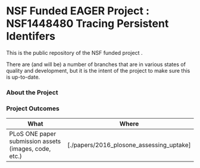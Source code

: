 # NSF Funded EAGER Project : NSF1448480 Tracing Persistent Identifers

This is the public repository of the NSF funded project []().

There are (and will be) a number of branches that are in various states of quality and development, but it is the intent of the project to make sure this is up-to-date.

 ### About the Project

 ### Project Outcomes

 | What | Where |
 |------|-------|
 | PLoS ONE paper submission assets (images, code, etc.) | [./papers/2016_plosone_assessing_uptake] |